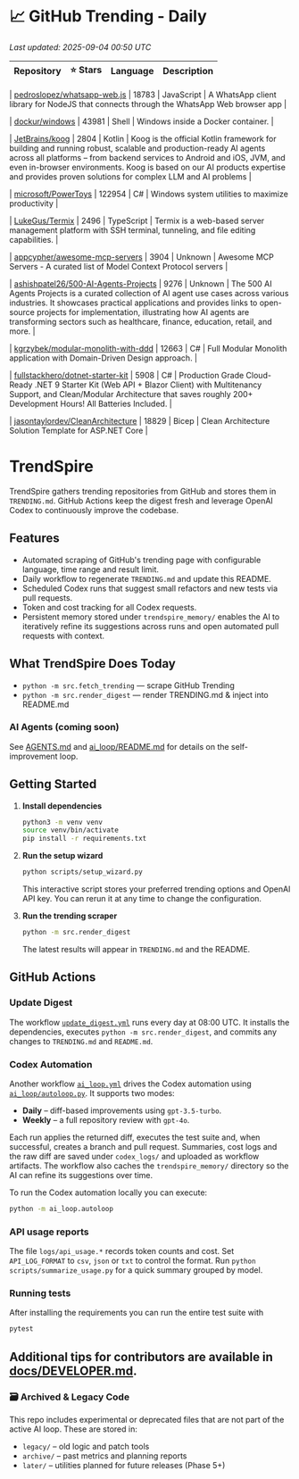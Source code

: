 <!-- TRENDING_START -->
# 📈 GitHub Trending - Daily

_Last updated: 2025-09-04 00:50 UTC_

| Repository | ⭐ Stars | Language | Description |
|------------|--------:|----------|-------------|

| [pedroslopez/whatsapp-web.js](https://github.com/pedroslopez/whatsapp-web.js) | 18783 | JavaScript | A WhatsApp client library for NodeJS that connects through the WhatsApp Web browser app |

| [dockur/windows](https://github.com/dockur/windows) | 43981 | Shell | Windows inside a Docker container. |

| [JetBrains/koog](https://github.com/JetBrains/koog) | 2804 | Kotlin | Koog is the official Kotlin framework for building and running robust, scalable and production-ready AI agents across all platforms – from backend services to Android and iOS, JVM, and even in-browser environments. Koog is based on our AI products expertise and provides proven solutions for complex LLM and AI problems |

| [microsoft/PowerToys](https://github.com/microsoft/PowerToys) | 122954 | C# | Windows system utilities to maximize productivity |

| [LukeGus/Termix](https://github.com/LukeGus/Termix) | 2496 | TypeScript | Termix is a web-based server management platform with SSH terminal, tunneling, and file editing capabilities. |

| [appcypher/awesome-mcp-servers](https://github.com/appcypher/awesome-mcp-servers) | 3904 | Unknown | Awesome MCP Servers - A curated list of Model Context Protocol servers |

| [ashishpatel26/500-AI-Agents-Projects](https://github.com/ashishpatel26/500-AI-Agents-Projects) | 9276 | Unknown | The 500 AI Agents Projects is a curated collection of AI agent use cases across various industries. It showcases practical applications and provides links to open-source projects for implementation, illustrating how AI agents are transforming sectors such as healthcare, finance, education, retail, and more. |

| [kgrzybek/modular-monolith-with-ddd](https://github.com/kgrzybek/modular-monolith-with-ddd) | 12663 | C# | Full Modular Monolith application with Domain-Driven Design approach. |

| [fullstackhero/dotnet-starter-kit](https://github.com/fullstackhero/dotnet-starter-kit) | 5908 | C# | Production Grade Cloud-Ready .NET 9 Starter Kit (Web API + Blazor Client) with Multitenancy Support, and Clean/Modular Architecture that saves roughly 200+ Development Hours! All Batteries Included. |

| [jasontaylordev/CleanArchitecture](https://github.com/jasontaylordev/CleanArchitecture) | 18829 | Bicep | Clean Architecture Solution Template for ASP.NET Core |
<!-- TRENDING_END -->

# TrendSpire

TrendSpire gathers trending repositories from GitHub and stores them in `TRENDING.md`. GitHub Actions keep the digest fresh and leverage OpenAI Codex to continuously improve the codebase.

## Features

- Automated scraping of GitHub's trending page with configurable language, time range and result limit.
- Daily workflow to regenerate `TRENDING.md` and update this README.
- Scheduled Codex runs that suggest small refactors and new tests via pull requests.
- Token and cost tracking for all Codex requests.
- Persistent memory stored under `trendspire_memory/` enables the AI to
  iteratively refine its suggestions across runs and open automated pull
  requests with context.

## What TrendSpire Does Today

- `python -m src.fetch_trending` — scrape GitHub Trending
- `python -m src.render_digest` — render TRENDING.md & inject into README.md

### AI Agents (coming soon)
See [AGENTS.md](./AGENTS.md) and [ai_loop/README.md](./ai_loop/README.md) for details on the self-improvement loop.

## Getting Started

1. **Install dependencies**
   ```bash
   python3 -m venv venv
   source venv/bin/activate
   pip install -r requirements.txt
   ```

2. **Run the setup wizard**
   ```bash
   python scripts/setup_wizard.py
   ```
   This interactive script stores your preferred trending options and OpenAI API key.
   You can rerun it at any time to change the configuration.

3. **Run the trending scraper**
   ```bash
   python -m src.render_digest
   ```
   The latest results will appear in `TRENDING.md` and the README.


## GitHub Actions

### Update Digest

The workflow [`update_digest.yml`](.github/workflows/update_digest.yml) runs every day at 08:00 UTC. It installs the dependencies, executes `python -m src.render_digest`, and commits any changes to `TRENDING.md` and `README.md`.

### Codex Automation

Another workflow [`ai_loop.yml`](.github/workflows/ai_loop.yml) drives the Codex automation using [`ai_loop/autoloop.py`](ai_loop/autoloop.py). It supports two modes:

- **Daily** – diff-based improvements using `gpt-3.5-turbo`.
- **Weekly** – a full repository review with `gpt-4o`.

Each run applies the returned diff, executes the test suite and, when successful, creates a branch and pull request. Summaries, cost logs and the raw diff are saved under `codex_logs/` and uploaded as workflow artifacts. The workflow also caches the `trendspire_memory/` directory so the AI can refine its suggestions over time.

To run the Codex automation locally you can execute:

```bash
python -m ai_loop.autoloop
```

### API usage reports

The file `logs/api_usage.*` records token counts and cost. Set `API_LOG_FORMAT`
to `csv`, `json` or `txt` to control the format. Run `python
scripts/summarize_usage.py` for a quick summary grouped by model.

### Running tests

After installing the requirements you can run the entire test suite with

```bash
pytest
```

Additional tips for contributors are available in
[docs/DEVELOPER.md](docs/DEVELOPER.md).
---

### 🗃 Archived & Legacy Code

This repo includes experimental or deprecated files that are not part of the active AI loop. These are stored in:

- `legacy/` – old logic and patch tools
- `archive/` – past metrics and planning reports
- `later/` – utilities planned for future releases (Phase 5+)
